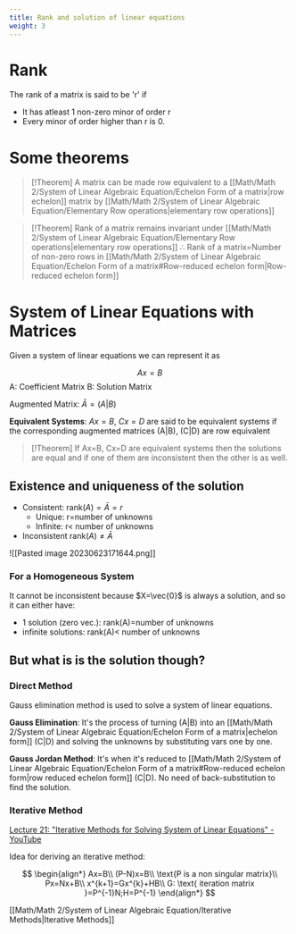 ```yaml
---
title: Rank and solution of linear equations
weight: 3
---
```

# Rank

The rank of a matrix is said to be 'r' if
* It has atleast 1 non-zero  minor of order r
* Every minor of order higher than r is 0.

# Some theorems

> [!Theorem]
> A matrix can be made row equivalent to a [[Math/Math 2/System of Linear Algebraic Equation/Echelon Form of a matrix|row echelon]] matrix  by [[Math/Math 2/System of Linear Algebraic Equation/Elementary Row operations|elementary row operations]]


> [!Theorem]
> Rank of a matrix remains invariant under [[Math/Math 2/System of Linear Algebraic Equation/Elementary Row operations|elementary row operations]]
> ∴ Rank of a matrix=Number of non-zero rows in [[Math/Math 2/System of Linear Algebraic Equation/Echelon Form of a matrix#Row-reduced echelon form|Row-reduced echelon form]]

# System of Linear Equations with Matrices

Given a system of linear equations we can represent it as

$$
Ax=B
$$
A: Coefficient Matrix
B: Solution Matrix

Augmented Matrix: $\bar A=(A|B)$

**Equivalent Systems**: $Ax=B$, $Cx=D$ are said to be equivalent systems if the corresponding augmented matrices (A|B), (C|D) are row equivalent

> [!Theorem]
> If Ax=B, Cx=D are equivalent systems then the solutions are equal and if one of them are inconsistent then the other is as well.

## Existence and uniqueness of the solution

* Consistent: $\text{rank}(A)=\bar A=r$
	* Unique: r=number of unknowns
	* Infinite: r< number of unknowns
* Inconsistent $\text{rank}(A)\ne \bar A$

![[Pasted image 20230623171644.png]]

### For a Homogeneous System

It cannot be inconsistent because $X=\vec{0}$ is always a solution, and so it can either have:
* 1 solution (zero vec.): rank(A)=number of unknowns
* infinite solutions: rank(A)< number of unknowns 

## But what is is the solution though?

### Direct Method

Gauss elimination method is used to solve a system of linear equations.

**Gauss Elimination**: It's the process of turning (A|B) into an [[Math/Math 2/System of Linear Algebraic Equation/Echelon Form of a matrix|echelon form]] (C|D) and solving the unknowns by substituting vars one by one.

**Gauss Jordan Method**: It's when it's reduced to [[Math/Math 2/System of Linear Algebraic Equation/Echelon Form of a matrix#Row-reduced echelon form|row reduced echelon form]] (C|D). No need of back-substitution to find the solution.

### Iterative Method

[Lecture 21: "Iterative Methods for Solving System of Linear Equations" - YouTube](https://youtu.be/gTOJOgp0VcE?t=1043)

Idea for deriving an iterative method:

$$
\begin{align*}
Ax=B\\
(P-N)x=B\\
\text{P is a non singular matrix}\\
Px=Nx+B\\
x^{k+1}=Gx^{k}+HB\\
G: \text{ iteration matrix }=P^{-1}N;H=P^{-1}
\end{align*}
$$

[[Math/Math 2/System of Linear Algebraic Equation/Iterative Methods|Iterative Methods]]
